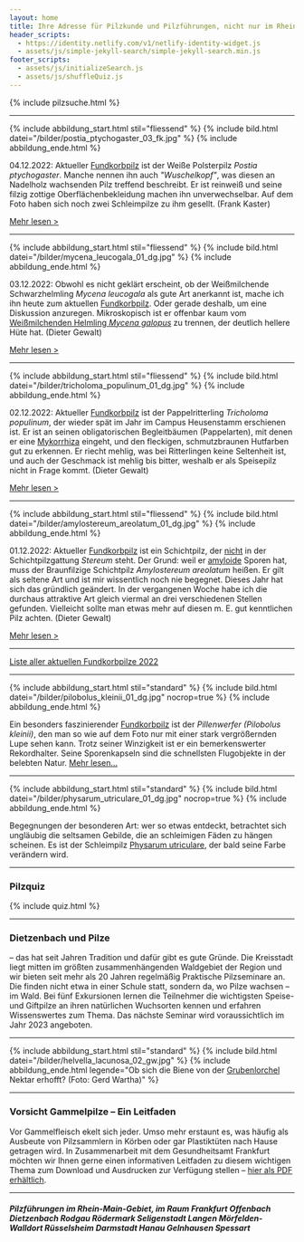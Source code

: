 ```yaml
---
layout: home
title: Ihre Adresse für Pilzkunde und Pilzführungen, nicht nur im Rhein-Main-Gebiet
header_scripts:
  - https://identity.netlify.com/v1/netlify-identity-widget.js
  - assets/js/simple-jekyll-search/simple-jekyll-search.min.js
footer_scripts:
  - assets/js/initializeSearch.js
  - assets/js/shuffleQuiz.js
---
```

{% include pilzsuche.html %}

- - -

{% include abbildung_start.html stil="fliessend" %}
{% include bild.html datei="/bilder/postia_ptychogaster_03_fk.jpg" %}
{% include abbildung_ende.html %}

04.12.2022: Aktueller [Fundkorbpilz](AA "Glossar-") ist der Weiße Polsterpilz *Postia ptychogaster*. Manche nennen ihn auch *"Wuschelkopf"*, was diesen an Nadelholz wachsenden Pilz treffend beschreibt. Er ist reinweiß und seine filzig zottige Oberflächenbekleidung machen ihn unverwechselbar. Auf dem Foto haben sich noch zwei Schleimpilze zu ihm gesellt. (Frank Kaster) 

[Mehr lesen >](/pilze/postia-ptychogaster-weißer-polsterpilz)

<div style="clear:  both"></div>

- - -

{% include abbildung_start.html stil="fliessend" %}
{% include bild.html datei="/bilder/mycena_leucogala_01_dg.jpg" %}
{% include abbildung_ende.html %}

03.12.2022: Obwohl es nicht geklärt erscheint, ob der Weißmilchende Schwarzhelmling *Mycena leucogala* als gute Art anerkannt ist, mache ich ihn heute zum aktuellen [Fundkorbpilz](AA "Glossar-"). Oder gerade deshalb, um eine Diskussion anzuregen. Mikroskopisch ist er offenbar kaum vom [Weißmilchenden Helmling *Mycena galopus*](/pilze/mycena-galopus-weißmilchender-helmling) zu trennen, der deutlich hellere Hüte hat. (Dieter Gewalt)

[Mehr lesen >](/pilze/mycena-leucogala-weißmilchender-schwarzhelmling)

<div style="clear:  both"></div>

- - -

{% include abbildung_start.html stil="fliessend" %}
{% include bild.html datei="/bilder/tricholoma_populinum_01_dg.jpg" %}
{% include abbildung_ende.html %}

02.12.2022: Aktueller [Fundkorbpilz](AA "Glossar-") ist der Pappelritterling *Tricholoma populinum*, der wieder spät im Jahr im Campus Heusenstamm erschienen ist. Er ist an seinen obligatorischen Begleitbäumen (Pappelarten), mit denen er eine [Mykorrhiza](Mykorrhiza "Glossar") eingeht, und den fleckigen, schmutzbraunen Hutfarben gut zu erkennen. Er riecht mehlig, was bei Ritterlingen keine Seltenheit ist, und auch der Geschmack ist mehlig bis bitter, weshalb er als Speisepilz nicht in Frage kommt. (Dieter Gewalt)

[Mehr lesen >](/pilze/tricholoma-populinum-pappelritterling)

<div style="clear:  both"></div>

- - -

{% include abbildung_start.html stil="fliessend" %}
{% include bild.html datei="/bilder/amylostereum_areolatum_01_dg.jpg" %}
{% include abbildung_ende.html %}

01.12.2022: Aktueller [Fundkorbpilz](AA "Glossar-") ist ein Schichtpilz, der <ins>nicht</ins> in der Schichtpilzgattung *Stereum* steht. Der Grund: weil er [amyloide](amyloid "Glossar") Sporen hat, muss der Braunfilzige Schichtpilz *Amylostereum areolatum* heißen. Er gilt als seltene Art und ist mir wissentlich noch nie begegnet. Dieses Jahr hat sich das gründlich geändert. In der vergangenen Woche habe ich die durchaus attraktive Art gleich viermal an drei verschiedenen Stellen gefunden. Vielleicht sollte man etwas mehr auf diesen m. E. gut kenntlichen Pilz achten.  (Dieter Gewalt)

[Mehr lesen >](/pilze/amylostereum-areolatum-braunfilziger-schichtpilz)

<div style="clear:  both"></div>

- - -

[Liste aller aktuellen Fundkorbpilze 2022](/artikel/liste-aller-aktuellen-fundkorbpilze-2022.html)

- - -

{% include abbildung_start.html stil="standard" %}
{% include bild.html datei="/bilder/pilobolus_kleinii_01_dg.jpg" nocrop=true %}
{% include abbildung_ende.html %}

Ein besonders faszinierender [Fundkorbpilz](AA "Glossar-") ist der *Pillenwerfer (Pilobolus kleinii)*, den man so wie auf dem Foto nur mit einer stark vergrößernden Lupe sehen kann. Trotz seiner Winzigkeit ist er ein bemerkenswerter Rekordhalter. Seine Sporenkapseln sind die schnellsten Flugobjekte in der belebten Natur. [Mehr lesen...](/pilze/pilobolus-kleinii-pillenwerfer)

- - -

{% include abbildung_start.html stil="standard" %}
{% include bild.html datei="/bilder/physarum_utriculare_01_dg.jpg" nocrop=true %}
{% include abbildung_ende.html %}

Begegnungen der besonderen Art: wer so etwas entdeckt, betrachtet sich ungläubig die seltsamen Gebilde, die an schleimigen Fäden zu hängen scheinen. Es ist der Schleimpilz [Physarum utriculare](/pilze/physarum-utriculare-fadenfruchtschleimpilz), der bald seine Farbe verändern wird.

- - -

### Pilzquiz

{% include quiz.html %}

- - -

### Dietzenbach und Pilze

– das hat seit Jahren Tradition und dafür gibt es gute Gründe. Die Kreisstadt liegt mitten im größten zusammenhängenden Waldgebiet der Region und wir bieten seit mehr als 20 Jahren regelmäßig Praktische Pilzseminare an. Die finden nicht etwa in einer Schule statt, sondern da, wo Pilze wachsen – im Wald. Bei fünf Exkursionen lernen die Teilnehmer die wichtigsten Speise- und Giftpilze an ihren natürlichen Wuchsorten kennen und erfahren Wissenswertes zum Thema. Das nächste Seminar wird voraussichtlich im Jahr 2023 angeboten.  

- - -

{% include abbildung_start.html stil="standard" %}
{% include bild.html datei="/bilder/helvella_lacunosa_02_gw.jpg" %}
{% include abbildung_ende.html legende="Ob sich die Biene von der <a href='/pilze/helvella-lacunosa-grubenlorchel'>Grubenlorchel</a> Nektar erhofft?  (Foto: Gerd Wartha)" %}

- - -

### Vorsicht Gammelpilze – Ein Leitfaden

Vor Gammelfleisch ekelt sich jeder. Umso mehr erstaunt es, was häufig als Ausbeute von Pilzsammlern in Körben oder gar Plastiktüten nach Hause getragen wird. In Zusammenarbeit mit dem Gesundheitsamt Frankfurt möchten wir Ihnen gerne einen informativen Leitfaden zu diesem wichtigen Thema zum Download und Ausdrucken zur Verfügung stellen – [hier als PDF erhältlich](/assets/docs/Fundkorb.de-Gammelpilze.pdf).

- - -

##### Pilzführungen im Rhein-Main-Gebiet, im Raum Frankfurt Offenbach Dietzenbach Rodgau Rödermark Seligenstadt Langen Mörfelden-Walldort Rüsselsheim Darmstadt Hanau Gelnhausen Spessart